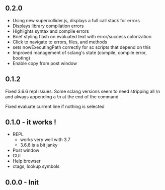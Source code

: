 ## 0.2.0

- Using new supercollider.js, displays a full call stack for errors
- Displays library compilation errors
- Highlights syntax and compile errors
- Brief styling flash on evaluated text with error/success colorization
- Click to navigate to errors, files, and methods
- sets nowExecutingPath correctly for sc scripts that depend on this
- Improved management of sclang's state (compile, compile error, booting)
- Enable copy from post window

## 0.1.2

Fixed 3.6.6 repl issues. Some sclang versions seem to need stripping all \n and always appending a \n at the end of the command

Fixed evaluate current line if nothing is selected

## 0.1.0 - it works !

- REPL
  + works very well with 3.7
  + 3.6.6 is a bit janky
- Post window
- GUI
- Help browser
- ctags, lookup symbols


## 0.0.0 - Init
